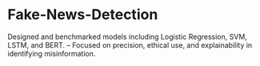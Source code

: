 # Fake-News-Detection
Designed and benchmarked models including Logistic Regression, SVM, LSTM, and BERT. – Focused on precision, ethical use, and explainability in identifying misinformation.
